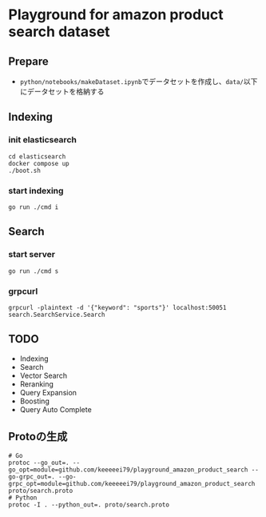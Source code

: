 # Playground for amazon product search dataset

## Prepare
- `python/notebooks/makeDataset.ipynb`でデータセットを作成し、`data/`以下にデータセットを格納する

## Indexing
### init elasticsearch
```
cd elasticsearch
docker compose up
./boot.sh
```

### start indexing
```
go run ./cmd i
```

## Search
### start server
```
go run ./cmd s
```
### grpcurl
```
grpcurl -plaintext -d '{"keyword": "sports"}' localhost:50051 search.SearchService.Search
```

## TODO
- Indexing
- Search
- Vector Search
- Reranking
- Query Expansion
- Boosting
- Query Auto Complete

## Protoの生成
```
# Go
protoc --go_out=. --go_opt=module=github.com/keeeeei79/playground_amazon_product_search --go-grpc_out=. --go-grpc_opt=module=github.com/keeeeei79/playground_amazon_product_search proto/search.proto
# Python
protoc -I . --python_out=. proto/search.proto
```
